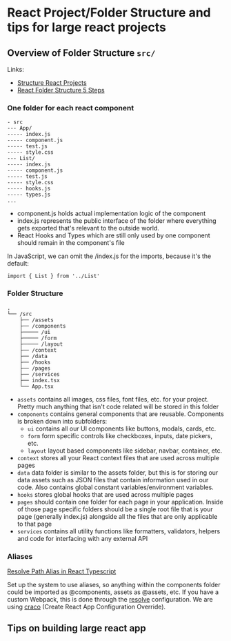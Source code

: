 # React Project/Folder Structure and tips for large react projects

## Overview of Folder Structure `src/`

Links:<br>
- [Structure React Projects](https://blog.webdevsimplified.com/2022-07/react-folder-structure/)
- [React Folder Structure 5 Steps](https://www.robinwieruch.de/react-folder-structure/)

### One folder for each react component

```
- src
--- App/
----- index.js
----- component.js
----- test.js
----- style.css
--- List/
----- index.js
----- component.js
----- test.js
----- style.css
----- hooks.js
----- types.js
...
```

- component.js holds actual implementation logic of the component
- index.js represents the public interface of the folder where everything gets exported that's relevant to the outside world.
- React Hooks and Types which are still only used by one component should remain in the component's file

In JavaScript, we can omit the /index.js for the imports, because it's the default:

`import { List } from '../List'`

### Folder Structure
```
.
└── /src
    ├── /assets
    ├── /components
    ├───── /ui
    ├───── /form
    ├───── /layout
    ├── /context
    ├── /data
    ├── /hooks
    ├── /pages
    ├── /services
    ├── index.tsx
    └── App.tsx
```

- `assets`
contains all images, css files, font files, etc. for your project. Pretty much anything that isn't code related will be stored in this folder
- `components`
contains general components that are reusable. Components is broken down into subfolders:
  - `ui`
  contains all our UI components like buttons, modals, cards, etc.
  - `form`
  form specific controls like checkboxes, inputs, date pickers, etc.
  - `layout`
  layout based components like sidebar, navbar, container, etc.
- `context`
stores all your React context files that are used across multiple pages
- `data`
data folder is similar to the assets folder, but this is for storing our data assets such as JSON files that contain information used in our code. Also contains global constant variables/environment variables.
- `hooks`
stores global hooks that are used across multiple pages
- `pages`
should contain one folder for each page in your application. Inside of those page specific folders should be a single root file that is your page (generally index.js) alongside all the files that are only applicable to that page
- `services`
contains all utility functions like formatters, validators, helpers and code for interfacing with any external API

### Aliases
[Resolve Path Alias in React Typescript](https://plusreturn.com/blog/how-to-configure-a-path-alias-in-a-react-typescript-app-for-cleaner-imports/#Configuring_an_Alias)

Set up the system to use aliases, so anything within the components folder could be imported as @components, assets as @assets, etc. If you have a custom Webpack, this is done through the  [resolve](https://webpack.js.org/configuration/resolve/) configuration. We are using [craco](https://github.com/dilanx/craco) (Create React App Configuration Override).

## Tips on building large react app
